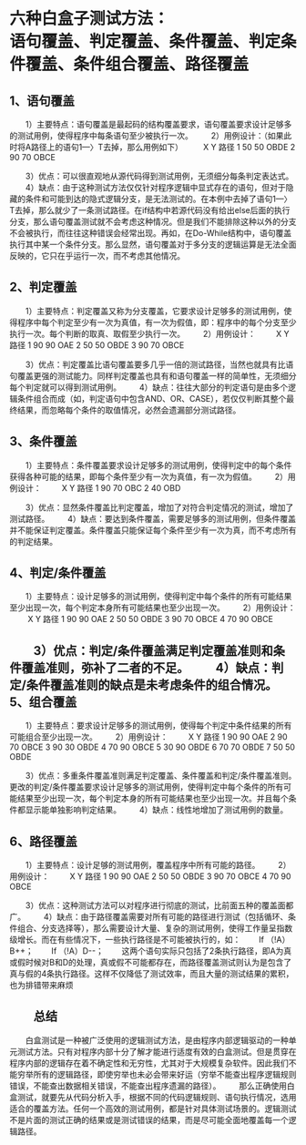 六种白盒子测试方法：<br>
语句覆盖、判定覆盖、条件覆盖、判定条件覆盖、条件组合覆盖、路径覆盖
==============================================


1、语句覆盖
---------------
　　1）主要特点：语句覆盖是最起码的结构覆盖要求，语句覆盖要求设计足够多的测试用例，使得程序中每条语句至少被执行一次。
　　2）用例设计：（如果此时将A路径上的语句1—〉T去掉，那么用例如下）
　　
 	X	Y	路径
1	50	50	OBDE
2	90	70	OBCE
 
　　3）优点：可以很直观地从源代码得到测试用例，无须细分每条判定表达式。
　　4）缺点：由于这种测试方法仅仅针对程序逻辑中显式存在的语句，但对于隐藏的条件和可能到达的隐式逻辑分支，是无法测试的。在本例中去掉了语句1—〉T去掉，那么就少了一条测试路径。在if结构中若源代码没有给出else后面的执行分支，那么语句覆盖测试就不会考虑这种情况。但是我们不能排除这种以外的分支不会被执行，而往往这种错误会经常出现。再如，在Do-While结构中，语句覆盖执行其中某一个条件分支。那么显然，语句覆盖对于多分支的逻辑运算是无法全面反映的，它只在乎运行一次，而不考虑其他情况。
  
2、判定覆盖
-----------------
　　1）主要特点：判定覆盖又称为分支覆盖，它要求设计足够多的测试用例，使得程序中每个判定至少有一次为真值，有一次为假值，即：程序中的每个分支至少执行一次。每个判断的取真、取假至少执行一次。
　　2）用例设计：
　　
 	X	Y	路径
1	90	90	OAE
2	50	50	OBDE
3	90	70	OBCE
 
　　3）优点：判定覆盖比语句覆盖要多几乎一倍的测试路径，当然也就具有比语句覆盖更强的测试能力。同样判定覆盖也具有和语句覆盖一样的简单性，无须细分每个判定就可以得到测试用例。
　　4）缺点：往往大部分的判定语句是由多个逻辑条件组合而成（如，判定语句中包含AND、OR、CASE），若仅仅判断其整个最终结果，而忽略每个条件的取值情况，必然会遗漏部分测试路径。
  
3、条件覆盖
-----------------

　　1）主要特点：条件覆盖要求设计足够多的测试用例，使得判定中的每个条件获得各种可能的结果，即每个条件至少有一次为真值，有一次为假值。
　　2）用例设计：
　　
 	X	Y	路径
1	90	70	OBC
2	40	 	OBD
 
　　3）优点：显然条件覆盖比判定覆盖，增加了对符合判定情况的测试，增加了测试路径。
　　4）缺点：要达到条件覆盖，需要足够多的测试用例，但条件覆盖并不能保证判定覆盖。条件覆盖只能保证每个条件至少有一次为真，而不考虑所有的判定结果。
  
4、判定/条件覆盖
----------------
　　1）主要特点：设计足够多的测试用例，使得判定中每个条件的所有可能结果至少出现一次，每个判定本身所有可能结果也至少出现一次。
　　2）用例设计：
　　
 	X	Y	路径
1	90	90	OAE
2	50	50	OBDE
3	90	70	OBCE
4	70	90	OBCE
 
　　3）优点：判定/条件覆盖满足判定覆盖准则和条件覆盖准则，弥补了二者的不足。
　　4）缺点：判定/条件覆盖准则的缺点是未考虑条件的组合情况。
5、组合覆盖
----------------

　　1）主要特点：要求设计足够多的测试用例，使得每个判定中条件结果的所有可能组合至少出现一次。
　　2）用例设计：
　　
 	X	Y	路径
1	90	90	OAE
2	90	70	OBCE
3	90	30	OBDE
4	70	90	OBCE
5	30	90	OBDE
6	70	70	OBDE
7	50	50	OBDE
 
　　3）优点：多重条件覆盖准则满足判定覆盖、条件覆盖和判定/条件覆盖准则。更改的判定/条件覆盖要求设计足够多的测试用例，使得判定中每个条件的所有可能结果至少出现一次，每个判定本身的所有可能结果也至少出现一次。并且每个条件都显示能单独影响判定结果。
　　4）缺点：线性地增加了测试用例的数量。
  
6、路径覆盖
----------------
　　1）主要特点：设计足够的测试用例，覆盖程序中所有可能的路径。
　　2）用例设计：
　　
 	X	Y	路径
1	90	90	OAE
2	50	50	OBDE
3	90	70	OBCE
4	70	90	OBCE
 
　　3）优点：这种测试方法可以对程序进行彻底的测试，比前面五种的覆盖面都广。
　　4）缺点：由于路径覆盖需要对所有可能的路径进行测试（包括循环、条件组合、分支选择等），那么需要设计大量、复杂的测试用例，使得工作量呈指数级增长。而在有些情况下，一些执行路径是不可能被执行的，如：
　　If （!A）B++；
　　If （!A）D--；
　　这两个语句实际只包括了2条执行路径，即A为真或假时候对B和D的处理，真或假不可能都存在，而路径覆盖测试则认为是包含了真与假的4条执行路径。这样不仅降低了测试效率，而且大量的测试结果的累积，也为排错带来麻烦
 
　　总结
  ----------------
　　白盒测试是一种被广泛使用的逻辑测试方法，是由程序内部逻辑驱动的一种单元测试方法。只有对程序内部十分了解才能进行适度有效的白盒测试。但是贯穿在程序内部的逻辑存在着不确定性和无穷性，尤其对于大规模复杂软件。因此我们不能穷举所有的逻辑路径，即使穷举也未必会带来好运（穷举不能查出程序逻辑规则错误，不能查出数据相关错误，不能查出程序遗漏的路径）。
　　那么正确使用白盒测试，就要先从代码分析入手，根据不同的代码逻辑规则、语句执行情况，选用适合的覆盖方法。任何一个高效的测试用例，都是针对具体测试场景的。逻辑测试不是片面的测试正确的结果或是测试错误的结果，而是尽可能全面地覆盖每一个逻辑路径。

